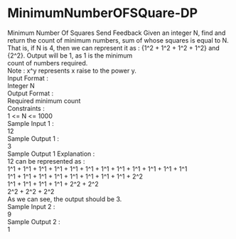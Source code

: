 # MinimumNumberOFSQuare-DP


Minimum Number Of Squares
Send Feedback
Given an integer N, find and return the count of minimum numbers, sum of whose squares is equal to N.<br>
That is, if N is 4, then we can represent it as : {1^2 + 1^2 + 1^2 + 1^2} and {2^2}. Output will be 1, as 1 is the minimum<br>
count of numbers required.<br>
Note : x^y represents x raise to the power y.<br>
Input Format :<br>
Integer N<br>
Output Format :<br>
Required minimum count<br>
Constraints :<br>
1 <= N <= 1000<br>
Sample Input 1 :<br>
12<br>
Sample Output 1 :<br>
3<br>
Sample Output 1 Explanation :<br>
12 can be represented as :<br>
1^1 + 1^1 + 1^1 + 1^1 + 1^1 + 1^1 + 1^1 + 1^1 + 1^1 + 1^1 + 1^1 + 1^1 <br>
1^1 + 1^1 + 1^1 + 1^1 + 1^1 + 1^1 + 1^1 + 1^1 + 2^2<br>
1^1 + 1^1 + 1^1 + 1^1 + 2^2 + 2^2<br>
2^2 + 2^2 + 2^2<br>
As we can see, the output should be 3. <br>
Sample Input 2 :<br>
9<br>
Sample Output 2 :<br>
1<br>

